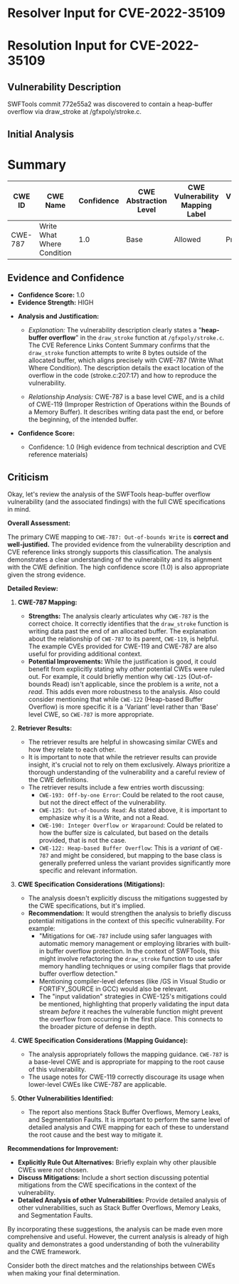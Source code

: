 # Resolver Input for CVE-2022-35109

# Resolution Input for CVE-2022-35109

## Vulnerability Description
SWFTools commit 772e55a2 was discovered to contain a heap-buffer overflow via draw_stroke at /gfxpoly/stroke.c.

## Initial Analysis
# Summary
| CWE ID | CWE Name | Confidence | CWE Abstraction Level | CWE Vulnerability Mapping Label | CWE-Vulnerability Mapping Notes |
|---|---|---|---|---|---|
| CWE-787 | Write What Where Condition | 1.0 | Base | Allowed | Primary CWE |

## Evidence and Confidence

*   **Confidence Score:** 1.0
*   **Evidence Strength:** HIGH

- **Analysis and Justification:**  
  - *Explanation:* The vulnerability description clearly states a "**heap-buffer overflow**" in the `draw_stroke` function at `/gfxpoly/stroke.c`. The CVE Reference Links Content Summary confirms that the `draw_stroke` function attempts to write 8 bytes outside of the allocated buffer, which aligns precisely with CWE-787 (Write What Where Condition). The description details the exact location of the overflow in the code (stroke.c:207:17) and how to reproduce the vulnerability.
  
  - *Relationship Analysis:* CWE-787 is a base level CWE, and is a child of CWE-119 (Improper Restriction of Operations within the Bounds of a Memory Buffer). It describes writing data past the end, or before the beginning, of the intended buffer.

- **Confidence Score:**  
  - Confidence: 1.0 (High evidence from technical description and CVE reference materials)

## Criticism
Okay, let's review the analysis of the SWFTools heap-buffer overflow vulnerability (and the associated findings) with the full CWE specifications in mind.

**Overall Assessment:**

The primary CWE mapping to `CWE-787: Out-of-bounds Write` is **correct and well-justified.** The provided evidence from the vulnerability description and CVE reference links strongly supports this classification. The analysis demonstrates a clear understanding of the vulnerability and its alignment with the CWE definition. The high confidence score (1.0) is also appropriate given the strong evidence.

**Detailed Review:**

1.  **CWE-787 Mapping:**

    *   **Strengths:** The analysis clearly articulates why `CWE-787` is the correct choice.  It correctly identifies that the `draw_stroke` function is writing data past the end of an allocated buffer. The explanation about the relationship of `CWE-787` to its parent, `CWE-119`, is helpful. The example CVEs provided for CWE-119 and CWE-787 are also useful for providing additional context.
    *   **Potential Improvements:** While the justification is good, it could benefit from explicitly stating why *other* potential CWEs were ruled out. For example, it could briefly mention why `CWE-125` (Out-of-bounds Read) isn't applicable, since the problem is a *write*, not a *read*. This adds even more robustness to the analysis. Also could consider mentioning that while `CWE-122` (Heap-based Buffer Overflow) is more specific it is a 'Variant' level rather than 'Base' level CWE, so `CWE-787` is more appropriate.

2.  **Retriever Results:**

    *   The retriever results are helpful in showcasing similar CWEs and how they relate to each other.
    *   It is important to note that while the retriever results can provide insight, it's crucial not to rely on them exclusively. Always prioritize a thorough understanding of the vulnerability and a careful review of the CWE definitions.
    *   The retriever results include a few entries worth discussing:
        *   `CWE-193: Off-by-one Error`: Could be related to the root cause, but not the direct effect of the vulnerability.
        *   `CWE-125: Out-of-bounds Read`: As stated above, it is important to emphasize why it is a Write, and not a Read.
        *   `CWE-190: Integer Overflow or Wraparound`: Could be related to how the buffer size is calculated, but based on the details provided, that is not the case.
        *   `CWE-122: Heap-based Buffer Overflow`: This is a *variant* of `CWE-787` and might be considered, but mapping to the base class is generally preferred unless the variant provides significantly more specific and relevant information.

3.  **CWE Specification Considerations (Mitigations):**

    *   The analysis doesn't explicitly discuss the mitigations suggested by the CWE specifications, but it's implied.
    *   **Recommendation:** It would strengthen the analysis to briefly discuss potential mitigations in the context of this specific vulnerability. For example:
        *   "Mitigations for `CWE-787` include using safer languages with automatic memory management or employing libraries with built-in buffer overflow protection. In the context of SWFTools, this might involve refactoring the `draw_stroke` function to use safer memory handling techniques or using compiler flags that provide buffer overflow detection."
        *   Mentioning compiler-level defenses (like /GS in Visual Studio or FORTIFY_SOURCE in GCC) would also be relevant.
        *   The "input validation" strategies in CWE-125's mitigations could be mentioned, highlighting that properly validating the input data stream *before* it reaches the vulnerable function might prevent the overflow from occurring in the first place.  This connects to the broader picture of defense in depth.

4.  **CWE Specification Considerations (Mapping Guidance):**

    *   The analysis appropriately follows the mapping guidance. `CWE-787` is a base-level CWE and is appropriate for mapping to the root cause of this vulnerability.
    *   The usage notes for CWE-119 correctly discourage its usage when lower-level CWEs like CWE-787 are applicable.

5.  **Other Vulnerabilities Identified:**

    *   The report also mentions Stack Buffer Overflows, Memory Leaks, and Segmentation Faults. It is important to perform the same level of detailed analysis and CWE mapping for each of these to understand the root cause and the best way to mitigate it.

**Recommendations for Improvement:**

*   **Explicitly Rule Out Alternatives:** Briefly explain why other plausible CWEs were *not* chosen.
*   **Discuss Mitigations:**  Include a short section discussing potential mitigations from the CWE specifications in the context of the vulnerability.
*   **Detailed Analysis of other Vulnerabilities:** Provide detailed analysis of other vulnerabilities, such as Stack Buffer Overflows, Memory Leaks, and Segmentation Faults.

By incorporating these suggestions, the analysis can be made even more comprehensive and useful. However, the current analysis is already of high quality and demonstrates a good understanding of both the vulnerability and the CWE framework.

Consider both the direct matches and the relationships between CWEs
when making your final determination.
        